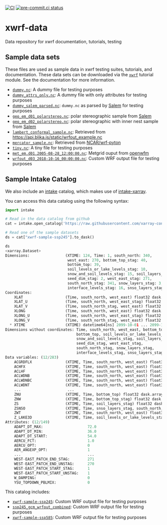 [![CI](https://github.com/ncar-xdev/xwrf-data/actions/workflows/ci.yaml/badge.svg)](https://github.com/ncar-xdev/xwrf-data/actions/workflows/ci.yaml)
[![pre-commit.ci status](https://results.pre-commit.ci/badge/github/ncar-xdev/xwrf-data/main.svg)](https://results.pre-commit.ci/latest/github/ncar-xdev/xwrf-data/main)

# xwrf-data

Data repository for xwrf documentation, tutorials, testing

## Sample data sets

These files are used as sample data in xwrf testing suites, tutorials, and documentation. These data sets can be downloaded via the [`xwrf`](https://github.com/ncar-xdev/xwrf) tutorial module. See the documentation for more information.

- [`dummy.nc`](./data/dummy.nc): A dummy file for testing purposes
- [`dummy_attrs_only.nc`](./data/dummy_attrs_only.nc): A dummy file with only attributes for testing purposes
- [`dummy_salem_parsed.nc`](./data/dummy_salem_parsed.nc): `dummy.nc` as parsed by [Salem](https://github.com/fmaussion/salem) for testing purposes
- [`geo_em_d01_polarstereo.nc`](./data/geo_em_d01_polarstereo.nc): polar stereographic sample from [Salem](https://github.com/fmaussion/salem-sample-data/blob/master/salem-test/grid/geo_em_d01_polarstereo.nc?rgh-link-date=2022-02-07T21%3A50%3A37Z)
- [`geo_em_d02_polarstereo.nc`](./data/geo_em_d02_polarstereo.nc): polar stereographic with inner nest sample from [Salem](https://github.com/fmaussion/salem-sample-data/blob/master/salem-test/grid/geo_em_d02_polarstereo.nc?rgh-link-date=2022-02-07T21%3A50%3A37Z)
- [`lambert_conformal_sample.nc`](./data/lambert_conformal_sample.nc): Retrieved from <https://api.blika.is/static/wrfout_example.nc>
- [`mercator_sample.nc`](./data/mercator_sample.nc): Retrieved from [NCAR/wrf-pyton](https://github.com/NCAR/wrf-python/blob/develop/test/ci_tests/ci_test_file.nc?rgh-link-date=2022-02-07T21%3A50%3A37Z)
- [`tiny.nc`](./data/tiny.nc): A tiny file for testing purposes
- [`met_em.d01.2005-08-28_12:00:00.nc`](./data/met_em.d01.2005-08-28_12:00:00.nc): Metgrid ouput from [openwfm](https://wiki.openwfm.org/wiki/How_to_run_WRF-Fire_with_real_data)
- [`wrfout_d03_2018-10-16_00:00:00.nc`](./data/wrfout_d03_2018-10-16_00:00:00.nc): Custom WRF output file for testing purposes

## Sample Intake Catalog

We also include an [intake](https://github.com/intake/intake) catalog, which makes use of [intake-xarray](https://github.com/intake/intake-xarray).

You can access this data catalog using the following syntax:

```python
import intake

# Read in the data catalog from github
cat = intake.open_catalog('https://raw.githubusercontent.com/xarray-contrib/xwrf-data/main/catalogs/catalog.yml')

# Read one of the sample datasets
ds = cat["xwrf-sample-ssp245"].to_dask()

ds
<xarray.Dataset>
Dimensions:                (XTIME: 124, Time: 1, south_north: 340,
                            west_east: 270, bottom_top_stag: 40,
                            bottom_top: 39,
                            soil_levels_or_lake_levels_stag: 10,
                            snow_and_soil_levels_stag: 15, soil_layers_stag: 4,
                            seed_dim_stag: 2, west_east_stag: 271,
                            south_north_stag: 341, snow_layers_stag: 3,
                            interface_levels_stag: 16, snso_layers_stag: 7)
Coordinates:
    XLAT                   (Time, south_north, west_east) float32 dask.array<chunksize=(1, 170, 135), meta=np.ndarray>
    XLAT_U                 (Time, south_north, west_east_stag) float32 dask.array<chunksize=(1, 170, 136), meta=np.ndarray>
    XLAT_V                 (Time, south_north_stag, west_east) float32 dask.array<chunksize=(1, 171, 135), meta=np.ndarray>
    XLONG                  (Time, south_north, west_east) float32 dask.array<chunksize=(1, 170, 135), meta=np.ndarray>
    XLONG_U                (Time, south_north, west_east_stag) float32 dask.array<chunksize=(1, 170, 136), meta=np.ndarray>
    XLONG_V                (Time, south_north_stag, west_east) float32 dask.array<chunksize=(1, 171, 135), meta=np.ndarray>
  * XTIME                  (XTIME) datetime64[ns] 2099-10-01 ... 2099-10-31T1...
Dimensions without coordinates: Time, south_north, west_east, bottom_top_stag,
                                bottom_top, soil_levels_or_lake_levels_stag,
                                snow_and_soil_levels_stag, soil_layers_stag,
                                seed_dim_stag, west_east_stag,
                                south_north_stag, snow_layers_stag,
                                interface_levels_stag, snso_layers_stag
Data variables: (12/283)
    ACGRDFLX               (XTIME, Time, south_north, west_east) float32 dask.array<chunksize=(1, 1, 170, 135), meta=np.ndarray>
    ACHFX                  (XTIME, Time, south_north, west_east) float32 dask.array<chunksize=(1, 1, 170, 135), meta=np.ndarray>
    ACLHF                  (XTIME, Time, south_north, west_east) float32 dask.array<chunksize=(1, 1, 170, 135), meta=np.ndarray>
    ACLWDNB                (XTIME, Time, south_north, west_east) float32 dask.array<chunksize=(1, 1, 170, 135), meta=np.ndarray>
    ACLWDNBC               (XTIME, Time, south_north, west_east) float32 dask.array<chunksize=(1, 1, 170, 135), meta=np.ndarray>
    ACLWDNT                (XTIME, Time, south_north, west_east) float32 dask.array<chunksize=(1, 1, 170, 135), meta=np.ndarray>
    ...                     ...
    ZNU                    (XTIME, Time, bottom_top) float32 dask.array<chunksize=(1, 1, 39), meta=np.ndarray>
    ZNW                    (XTIME, Time, bottom_top_stag) float32 dask.array<chunksize=(1, 1, 40), meta=np.ndarray>
    ZS                     (XTIME, Time, soil_layers_stag) float32 dask.array<chunksize=(1, 1, 4), meta=np.ndarray>
    ZSNSO                  (XTIME, Time, snso_layers_stag, south_north, west_east) float32 dask.array<chunksize=(1, 1, 7, 170, 135), meta=np.ndarray>
    ZWT                    (XTIME, Time, south_north, west_east) float32 dask.array<chunksize=(1, 1, 170, 135), meta=np.ndarray>
    Z_LAKE3D               (XTIME, Time, soil_levels_or_lake_levels_stag, south_north, west_east) float32 dask.array<chunksize=(1, 1, 10, 170, 135), meta=np.ndarray>
Attributes: (12/149)
    ADAPT_DT_MAX:                    72.0
    ADAPT_DT_MIN:                    36.0
    ADAPT_DT_START:                  54.0
    AERCU_FCT:                       1.0
    AERCU_OPT:                       0
    AER_ANGEXP_OPT:                  1
    ...                              ...
    WEST-EAST_PATCH_END_STAG:        271
    WEST-EAST_PATCH_END_UNSTAG:      270
    WEST-EAST_PATCH_START_STAG:      1
    WEST-EAST_PATCH_START_UNSTAG:    1
    W_DAMPING:                       0
    YSU_TOPDOWN_PBLMIX:              0
```

This catalog includes:

- [`xwrf-sample-ssp245`](./catalogs/xwrf-sample-ssp245.json): Custom WRF output file for testing purposes
- [`ssp245_gcm_wrfout_combined`](./catalogs/ssp245_gcm_wrfout_combined.json): Custom WRF output file for testing purposes
- [`xwrf-sample-ssp585`](./catalogs/xwrf-sample-ssp585.json): Custom WRF output file for testing purposes
